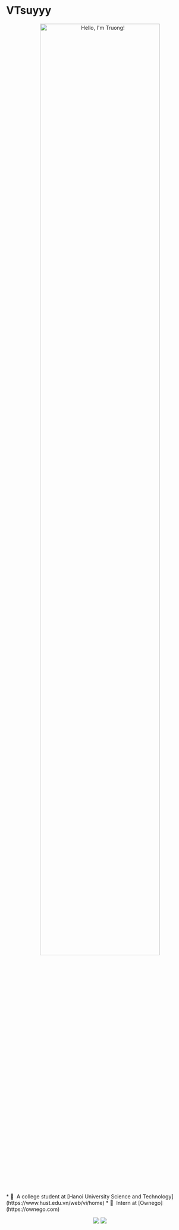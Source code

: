 # VTsuyyy
<p align="center"><a href="https://anuraghazra.github.io"><img width="80%" alt="Hello, I'm Truong!" src="./assets/gh-readme-header.png" /></a></p>
* 🏫 &nbsp;A college student at [Hanoi University Science and Technology](https://www.hust.edu.vn/web/vi/home)
* 💼 &nbsp;Intern at [Ownego](https://ownego.com)
<p align="center">
  <img src="https://github-readme-stats.vercel.app/api?username=VTsuyyy&theme=tokyonight&show_icons=true"/>
  <img src="https://streak-stats.demolab.com?user=VTsuyyy&theme=tokyonight"/>
</p>
